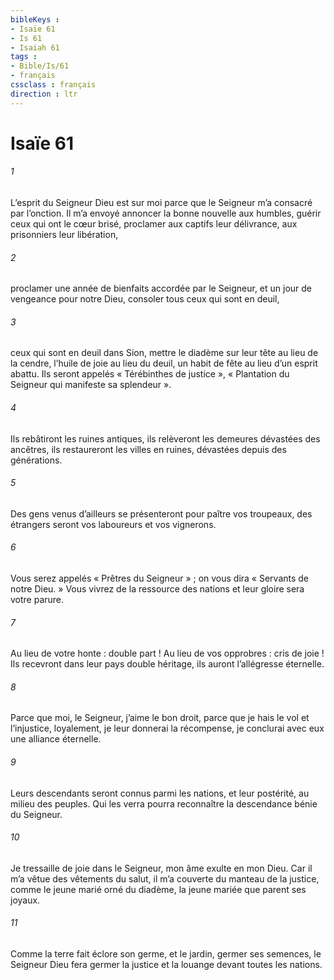 ```yaml
---
bibleKeys : 
- Isaïe 61
- Is 61
- Isaiah 61
tags : 
- Bible/Is/61
- français
cssclass : français
direction : ltr
---
```


# Isaïe 61

###### 1
L’esprit du Seigneur Dieu est sur moi
parce que le Seigneur m’a consacré par l’onction.
Il m’a envoyé annoncer la bonne nouvelle aux humbles,
guérir ceux qui ont le cœur brisé,
proclamer aux captifs leur délivrance,
aux prisonniers leur libération,
###### 2
proclamer une année de bienfaits accordée par le Seigneur,
et un jour de vengeance pour notre Dieu,
consoler tous ceux qui sont en deuil,
###### 3
ceux qui sont en deuil dans Sion,
mettre le diadème sur leur tête au lieu de la cendre,
l’huile de joie au lieu du deuil,
un habit de fête au lieu d’un esprit abattu.
Ils seront appelés « Térébinthes de justice »,
« Plantation du Seigneur qui manifeste sa splendeur ».
###### 4
Ils rebâtiront les ruines antiques,
ils relèveront les demeures dévastées des ancêtres,
ils restaureront les villes en ruines,
dévastées depuis des générations.
###### 5
Des gens venus d’ailleurs se présenteront
pour paître vos troupeaux,
des étrangers seront vos laboureurs
et vos vignerons.
###### 6
Vous serez appelés « Prêtres du Seigneur » ;
on vous dira « Servants de notre Dieu. »
Vous vivrez de la ressource des nations
et leur gloire sera votre parure.
###### 7
Au lieu de votre honte : double part !
Au lieu de vos opprobres : cris de joie !
Ils recevront dans leur pays double héritage,
ils auront l’allégresse éternelle.
###### 8
Parce que moi, le Seigneur, j’aime le bon droit,
parce que je hais le vol et l’injustice,
loyalement, je leur donnerai la récompense,
je conclurai avec eux une alliance éternelle.
###### 9
Leurs descendants seront connus parmi les nations,
et leur postérité, au milieu des peuples.
Qui les verra pourra reconnaître
la descendance bénie du Seigneur.
###### 10
Je tressaille de joie dans le Seigneur,
mon âme exulte en mon Dieu.
Car il m’a vêtue des vêtements du salut,
il m’a couverte du manteau de la justice,
comme le jeune marié orné du diadème,
la jeune mariée que parent ses joyaux.
###### 11
Comme la terre fait éclore son germe,
et le jardin, germer ses semences,
le Seigneur Dieu fera germer la justice et la louange
devant toutes les nations.
